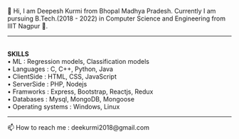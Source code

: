 👋 Hi, I am Deepesh Kurmi from Bhopal Madhya Pradesh. Currently I am pursuing B.Tech.(2018 - 2022) in Computer Science and Engineering from IIIT Nagpur 🏬.
<hr>
</br>
<b>SKILLS</b></br>
• ML : Regression models, Classification models</br>
• Languages : C, C++, Python, Java</br>
• ClientSide : HTML, CSS, JavaScript</br>
• ServerSide : PHP, Nodejs</br>
• Framworks : Express, Bootstrap, Reactjs, Redux</br>
• Databases : Mysql, MongoDB, Mongoose</br>
• Operating systems : Windows, Linux</br>
<hr>
📫 How to reach me :  deekurmi2018@gmail.com

<!---
Deepesh-IIITN/Deepesh-IIITN is a ✨ special ✨ repository because its `README.md` (this file) appears on your GitHub profile.
You can click the Preview link to take a look at your changes.
--->
